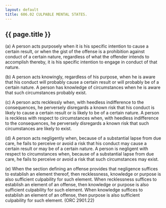 ```yaml
---
layout: default 
title: 606.02 CULPABLE MENTAL STATES.
---
```


{{ page.title }}
----------------

​(a) A person acts purposely when it is his specific intention to cause
a certain result, or when the gist of the offense is a prohibition
against conduct of a certain nature, regardless of what the offender
intends to accomplish thereby, it is his specific intention to engage in
conduct of that nature.

​(b) A person acts knowingly, regardless of his purpose, when he is
aware that his conduct will probably cause a certain result or will
probably be of a certain nature. A person has knowledge of circumstances
when he is aware that such circumstances probably exist.

​(c) A person acts recklessly when, with heedless indifference to the
consequences, he perversely disregards a known risk that his conduct is
likely to cause a certain result or is likely to be of a certain nature.
A person is reckless with respect to circumstances when, with heedless
indifference to the consequences, he perversely disregards a known risk
that such circumstances are likely to exist.

​(d) A person acts negligently when, because of a substantial lapse from
due care, he fails to perceive or avoid a risk that his conduct may
cause a certain result or may be of a certain nature. A person is
negligent with respect to circumstances when, because of a substantial
lapse from due care, he fails to perceive or avoid a risk that such
circumstances may exist.

​(e) When the section defining an offense provides that negligence
suffices to establish an element thereof, then recklessness, knowledge
or purpose is also sufficient culpability for such element. When
recklessness suffices to establish an element of an offense, then
knowledge or purpose is also sufficient culpability for such element.
When knowledge suffices to establish an element of an offense, then
purpose is also sufficient culpability for such element. (ORC 2901.22)
